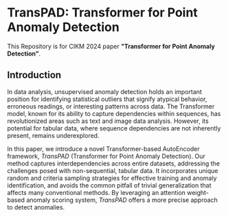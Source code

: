 # TransPAD: Transformer for Point Anomaly Detection

This Repository is for CIKM 2024 paper **"Transformer for Point Anomaly Detection"**.

## Introduction

In data analysis, unsupervised anomaly detection holds an important position for identifying statistical outliers that signify atypical behavior, erroneous readings, or interesting patterns across data.
The Transformer model, known for its ability to capture dependencies within sequences, has revolutionized areas such as text and image data analysis.
However, its potential for tabular data, where sequence dependencies are not inherently present, remains underexplored.

In this paper, we introduce a novel Transformer-based AutoEncoder framework, _TransPAD_ (Transformer for Point Anomaly Detection).
Our method captures interdependencies across entire datasets, addressing the challenges posed with non-sequential, tabular data.
It incorporates unique random and criteria sampling strategies for effective training and anomaly identification, and avoids the common pitfall of trivial generalization that affects many conventional methods.
By leveraging an attention weight-based anomaly scoring system, _TransPAD_ offers a more precise approach to detect anomalies.
